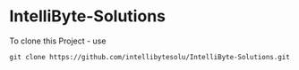 # IntelliByte-Solutions

To clone this Project - use

```git clone https://github.com/intellibytesolu/IntelliByte-Solutions.git```